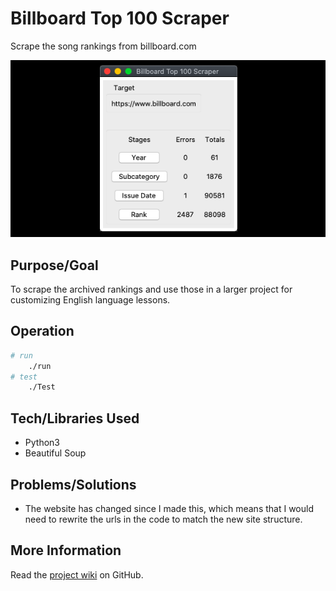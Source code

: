 # Billboard Top 100 Scraper
Scrape the song rankings from billboard.com

![Billboard Top 100 Scraper](screenshot.png)

## Purpose/Goal
To scrape the archived rankings and use those in a larger project for customizing English language lessons.

## Operation
```bash
# run
    ./run
# test
    ./Test
```

## Tech/Libraries Used
* Python3
* Beautiful Soup

## Problems/Solutions
* The website has changed since I made this, which means that I would need to rewrite the urls in the code to match the new site structure.

## More Information
Read the [project wiki](https://github.com/wmcooper2/billboardtop100/wiki) on GitHub.
